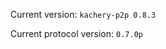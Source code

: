 <!-- This file was automatically generated by jinjaroot. Do not edit directly. -->
Current version: `kachery-p2p 0.8.3`

Current protocol version: `0.7.0p`
